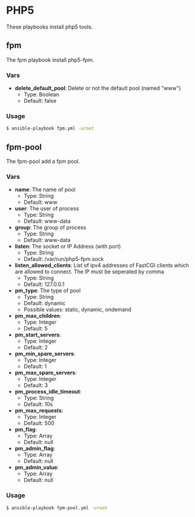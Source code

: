 PHP5
====

These playbooks install php5 tools.

## fpm

The fpm playbook install php5-fpm.

### Vars

* **delete_default_pool**: Delete or not the default pool (named "www")
    * Type: Boolean
    * Default: false

### Usage

``` bash
$ ansible-playbook fpm.yml -uroot
```

## fpm-pool

The fpm-pool add a fpm pool.

### Vars

* **name**: The name of pool
    * Type: String
    * Default: www
* **user**: The user of process
    * Type: String
    * Default: www-data
* **group**: The group of process
    * Type: String
    * Default: www-data
* **listen**: The socket or IP Address (with port)
    * Type: String
    * Default: /var/run/php5-fpm.sock
* **listen_allowed_clients**: List of ipv4 addresses of FastCGI clients which are allowed to connect. The IP must be seperated by comma
    * Type: String
    * Default: 127.0.0.1
* **pm_type**: The type of pool
    * Type: String
    * Default: dynamic
    * Possible values: static, dynamic, ondemand
* **pm_max_children**:
    * Type: Integer
    * Default: 5
* **pm_start_servers**:
    * Type: Integer
    * Default: 2
* **pm_min_spare_servers**:
    * Type: Integer
    * Default: 1
* **pm_max_spare_servers**:
    * Type: Integer
    * Default: 3
* **pm_process_idle_timeout**:
    * Type: String
    * Default: 10s
* **pm_max_requests**:
    * Type: Integer
    * Default: 500
* **pm_flag**:
    * Type: Array
    * Default: null
* **pm_admin_flag**:
    * Type: Array
    * Default: null
* **pm_admin_value**:
    * Type: Array
    * Default: null

### Usage

``` bash
$ ansible-playbook fpm-pool.yml -uroot
```

